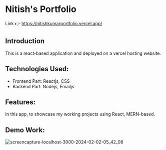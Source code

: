 # Nitish's Portfolio
Link 👉 https://nitishkumarportfolio.vercel.app/

## Introduction 
This is a react-based application and deployed on a vercel hosting website.

## Technologies Used:
* Frontend Part: Reactjs, CSS
* Backend Part: Nodejs, Emailjs

## Features:
In this app, to showcase my working projects using React, MERN-based.

## Demo Work:
![screencapture-localhost-3000-2024-02-02-05_42_08](https://github.com/Nitish105/nitish_Portfolio/assets/83354680/fd7dbf73-15db-418b-9ffd-69ceadebe673)
